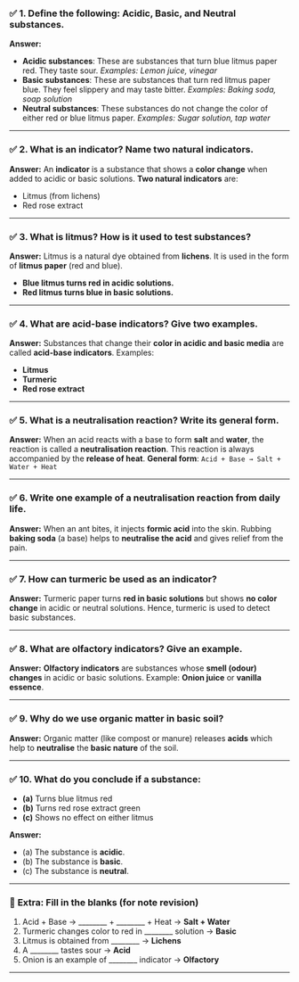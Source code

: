 ### ✅ **1. Define the following: Acidic, Basic, and Neutral substances.**

**Answer:**

* **Acidic substances**: These are substances that turn blue litmus paper red. They taste sour.
  *Examples: Lemon juice, vinegar*
* **Basic substances**: These are substances that turn red litmus paper blue. They feel slippery and may taste bitter.
  *Examples: Baking soda, soap solution*
* **Neutral substances**: These substances do not change the color of either red or blue litmus paper.
  *Examples: Sugar solution, tap water*

---

### ✅ **2. What is an indicator? Name two natural indicators.**

**Answer:**
An **indicator** is a substance that shows a **color change** when added to acidic or basic solutions.
**Two natural indicators** are:

* Litmus (from lichens)
* Red rose extract

---

### ✅ **3. What is litmus? How is it used to test substances?**

**Answer:**
Litmus is a natural dye obtained from **lichens**. It is used in the form of **litmus paper** (red and blue).

* **Blue litmus turns red in acidic solutions.**
* **Red litmus turns blue in basic solutions.**

---

### ✅ **4. What are acid-base indicators? Give two examples.**

**Answer:**
Substances that change their **color in acidic and basic media** are called **acid-base indicators**.
Examples:

* **Litmus**
* **Turmeric**
* **Red rose extract**

---

### ✅ **5. What is a neutralisation reaction? Write its general form.**

**Answer:**
When an acid reacts with a base to form **salt** and **water**, the reaction is called a **neutralisation reaction**.
This reaction is always accompanied by the **release of heat**.
**General form**:
`Acid + Base → Salt + Water + Heat`

---

### ✅ **6. Write one example of a neutralisation reaction from daily life.**

**Answer:**
When an ant bites, it injects **formic acid** into the skin. Rubbing **baking soda** (a base) helps to **neutralise the acid** and gives relief from the pain.

---

### ✅ **7. How can turmeric be used as an indicator?**

**Answer:**
Turmeric paper turns **red in basic solutions** but shows **no color change** in acidic or neutral solutions.
Hence, turmeric is used to detect basic substances.

---

### ✅ **8. What are olfactory indicators? Give an example.**

**Answer:**
**Olfactory indicators** are substances whose **smell (odour) changes** in acidic or basic solutions.
Example: **Onion juice** or **vanilla essence**.

---

### ✅ **9. Why do we use organic matter in basic soil?**

**Answer:**
Organic matter (like compost or manure) releases **acids** which help to **neutralise** the **basic nature** of the soil.

---

### ✅ **10. What do you conclude if a substance:**

* **(a)** Turns blue litmus red
* **(b)** Turns red rose extract green
* **(c)** Shows no effect on either litmus

**Answer:**

* (a) The substance is **acidic**.
* (b) The substance is **basic**.
* (c) The substance is **neutral**.

---

### 🧪 **Extra: Fill in the blanks (for note revision)**

1. Acid + Base → \_\_\_\_\_\_\_\_ + \_\_\_\_\_\_\_\_ + Heat → **Salt + Water**
2. Turmeric changes color to red in \_\_\_\_\_\_\_\_ solution → **Basic**
3. Litmus is obtained from \_\_\_\_\_\_\_\_ → **Lichens**
4. A \_\_\_\_\_\_\_\_ tastes sour → **Acid**
5. Onion is an example of \_\_\_\_\_\_\_\_ indicator → **Olfactory**

---

